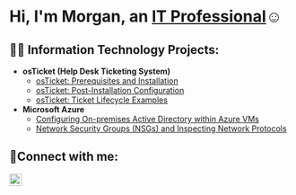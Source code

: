 <h1>Hi, I'm Morgan, an <a href="https://linkedin.com/in/Josh">IT Professional</a>☺</h1>

<h2>👨‍💻 Information Technology Projects:</h2>

- <b>osTicket (Help Desk Ticketing System)</b>
  - [osTicket: Prerequisites and Installation](https://github.com/morganjennings95/osticket-prereqs)
  - [osTicket: Post-Installation Configuration](https://github.com/morganjennings95/post-install-config)
  - [osTicket: Ticket Lifecycle Examples](https://github.com/morganjennings95/ticket-lifecycle)
- <b>Microsoft Azure</b>
  - [Configuring On-premises Active Directory within Azure VMs](https://github.com/morganjennings95/configure-ad)
  - [Network Security Groups (NSGs) and Inspecting Network Protocols](https://github.com/morganjennings95/azure-network-protocols)

<h2>🤳Connect with me:</h2>

[<img align="left" alt="Morgan | LinkedIn" width="22px" src="https://cdn.jsdelivr.net/npm/simple-icons@v3/icons/linkedin.svg" />][linkedin]

[linkedin]: https://linkedin.com
